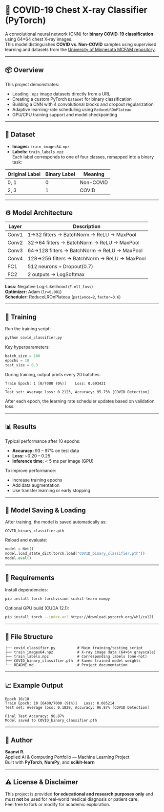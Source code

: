 # 🧠 COVID-19 Chest X-ray Classifier (PyTorch)

A convolutional neural network (CNN) for **binary COVID-19 classification** using 64×64 chest X-ray images.  
This model distinguishes **COVID vs. Non-COVID** samples using supervised learning and datasets from the [University of Minnesota MCFAM repository](http://www-users.math.umn.edu/~jwcalder/MCFAM/).

---

## 📦 Overview
This project demonstrates:
- Loading `.npz` image datasets directly from a URL  
- Creating a custom PyTorch `Dataset` for binary classification  
- Building a CNN with 4 convolutional blocks and dropout regularization  
- Adaptive learning-rate scheduling using `ReduceLROnPlateau`  
- GPU/CPU training support and model checkpointing  

---

## 🧩 Dataset
- **Images:** `train_images64.npz`  
- **Labels:** `train_labels.npz`  
Each label corresponds to one of four classes, remapped into a binary task:  

| Original Label | Binary Label | Meaning      |
|----------------|--------------|--------------|
| 0, 1           | 0            | Non-COVID    |
| 2, 3           | 1            | COVID        |

---

## ⚙️ Model Architecture
| Layer | Description |
|-------|--------------|
| Conv1 | 1→32 filters → BatchNorm → ReLU → MaxPool |
| Conv2 | 32→64 filters → BatchNorm → ReLU → MaxPool |
| Conv3 | 64→128 filters → BatchNorm → ReLU → MaxPool |
| Conv4 | 128→256 filters → BatchNorm → ReLU → MaxPool |
| FC1   | 512 neurons + Dropout(0.7) |
| FC2   | 2 outputs → LogSoftmax |

**Loss:** Negative Log-Likelihood (`F.nll_loss`)  
**Optimizer:** Adam (`lr=0.001`)  
**Scheduler:** ReduceLROnPlateau (`patience=2`, `factor=0.6`)  

---

## 🚀 Training
Run the training script:
```bash
python covid_classifier.py
```

Key hyperparameters:
```python
batch_size = 100
epochs = 10
test_size = 0.3
```

During training, output prints every 20 batches:
```
Train Epoch: 1 [0/7000 (0%)]	Loss: 0.693421
...
Test set: Average loss: 0.2123, Accuracy: 95.73% [COVID Detection]
```

After each epoch, the learning rate scheduler updates based on validation loss.

---

## 📊 Results
Typical performance after 10 epochs:
- **Accuracy:** 93 – 97% on test data  
- **Loss:** ~0.20 – 0.25  
- **Inference time:** < 5 ms per image (GPU)  

To improve performance:
- Increase training epochs  
- Add data augmentation  
- Use transfer learning or early stopping  

---

## 💾 Model Saving & Loading
After training, the model is saved automatically as:
```
COVID_binary_classifier.pth
```

Reload and evaluate:
```python
model = Net()
model.load_state_dict(torch.load("COVID_binary_classifier.pth"))
model.eval()
```

---

## 🧠 Requirements
Install dependencies:
```bash
pip install torch torchvision scikit-learn numpy
```

Optional GPU build (CUDA 12.1):
```bash
pip install torch --index-url https://download.pytorch.org/whl/cu121
```

---

## 📁 File Structure
```
├── covid_classifier.py          # Main training/testing script
├── train_images64.npz           # X-ray image data (64×64 grayscale)
├── train_labels.npz             # Corresponding labels (one-hot)
├── COVID_binary_classifier.pth  # Saved trained model weights
└── README.md                    # Project documentation
```

---

## 📈 Example Output
```
Epoch 10/10
Train Epoch: 10 [6400/7000 (91%)]	Loss: 0.085214
Test set: Average loss: 0.1829, Accuracy: 96.87% [COVID Detection]

Final Test Accuracy: 96.87%
Model saved to COVID_binary_classifier.pth
```

---

## 🧬 Author
**Saanvi R.**  
Applied AI & Computing Portfolio — Machine Learning Project  
Built with **PyTorch**, **NumPy**, and **scikit-learn**

---

## ⚠️ License & Disclaimer
This project is provided **for educational and research purposes only** and must **not** be used for real-world medical diagnosis or patient care.  
Feel free to fork or modify for academic exploration.
